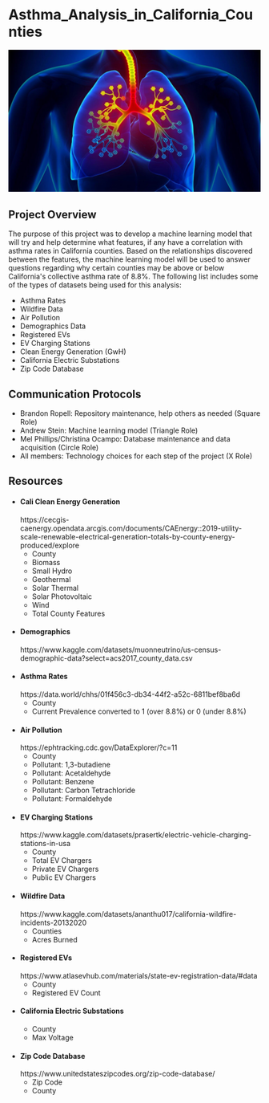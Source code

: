# Asthma_Analysis_in_California_Counties

<p align="center">
    <img src= "https://github.com/Bropell/Asthma_Analysis_in_California_Counties/blob/main/Resources/Asthma_banner.png"/>
</p>

## Project Overview
The purpose of this project was to develop a machine learning model that will try and help determine what features, 
if any have a correlation with asthma rates in California counties. Based on the relationships discovered between 
the features, the machine learning model will be used to answer questions regarding why certain counties may be above 
or below California's collective asthma rate of 8.8%. The following list includes some of the types of datasets being
used for this analysis:<br>

- Asthma Rates
- Wildfire Data
- Air Pollution 
- Demographics Data
- Registered EVs
- EV Charging Stations
- Clean Energy Generation (GwH)
- California Electric Substations
- Zip Code Database

## Communication Protocols
- Brandon Ropell: Repository maintenance, help others as needed (Square Role)
- Andrew Stein: Machine learning model (Triangle Role)
- Mel Phillips/Christina Ocampo: Database maintenance and data acquisition (Circle Role) 
- All members: Technology choices for each step of the project (X Role)

## Resources
- <h4 align="left">Cali Clean Energy Generation</h4>
    https://cecgis-caenergy.opendata.arcgis.com/documents/CAEnergy::2019-utility-scale-renewable-electrical-generation-totals-by-county-energy-produced/explore 

    - County<br>
    - Biomass<br>
    - Small Hydro<br>
    - Geothermal<br>
    - Solar Thermal<br>
    - Solar Photovoltaic<br>
    - Wind<br>
    - Total County Features

- <h4 align="left">Demographics</h4>
    https://www.kaggle.com/datasets/muonneutrino/us-census-demographic-data?select=acs2017_county_data.csv

- <h4 align="left">Asthma Rates</h4>
    https://data.world/chhs/01f456c3-db34-44f2-a52c-6811bef8ba6d

    - County<br>
    - Current Prevalence converted to 1 (over 8.8%) or 0 (under 8.8%)

- <h4 align="left">Air Pollution</h4>
    https://ephtracking.cdc.gov/DataExplorer/?c=11

    - County<br>
    - Pollutant: 1,3-butadiene<br>
    - Pollutant: Acetaldehyde<br>
    - Pollutant: Benzene<br>
    - Pollutant: Carbon Tetrachloride<br>
    - Pollutant: Formaldehyde

- <h4 align="left">EV Charging Stations</h4>
    https://www.kaggle.com/datasets/prasertk/electric-vehicle-charging-stations-in-usa
    
    - County<br> 
    - Total EV Chargers<br>
    - Private EV Chargers<br>
    - Public EV Chargers

- <h4 align="left">Wildfire Data</h4>
    https://www.kaggle.com/datasets/ananthu017/california-wildfire-incidents-20132020

    - Counties<br>
    - Acres Burned

- <h4 align="left">Registered EVs</h4>
    https://www.atlasevhub.com/materials/state-ev-registration-data/#data
    
    - County<br> 
    - Registered EV Count

- <h4 align="left">California Electric Substations</h4>

    - County<br>
    - Max Voltage

- <h4 align="left">Zip Code Database</h4>
    https://www.unitedstateszipcodes.org/zip-code-database/

    - Zip Code<br>
    - County 